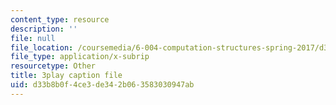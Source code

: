 ```yaml
---
content_type: resource
description: ''
file: null
file_location: /coursemedia/6-004-computation-structures-spring-2017/d33b8b0f4ce3de342b063583030947ab_GBL28_Tw6UQ.srt
file_type: application/x-subrip
resourcetype: Other
title: 3play caption file
uid: d33b8b0f-4ce3-de34-2b06-3583030947ab
---
```

